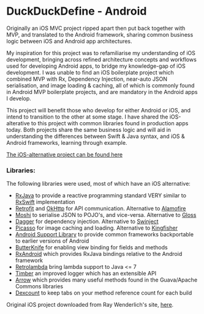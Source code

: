 # DuckDuckDefine - Android


Originally an iOS MVC project ripped apart then put back together with MVP, and translated to the Android framework, sharing common business logic between iOS and Android app architectures.

My inspiration for this project was to refamiliarise my understanding of iOS development, bringing across refined architecture concepts and workflows used for developing Android apps, to bridge my knowledge-gap of iOS development. I was unable to find an iOS boilerplate project which combined MVP with Rx, Dependency Injection, near-auto JSON serialisation, and image loading & caching, all of which is commonly found in Android MVP boilerplate projects, and are mandatory in the Android apps I develop.

This project will benefit those who develop for either Android or iOS, and intend to transition to the other at some stage. I have shared the iOS-alterative to this project with common libraries found in production apps today. Both projects share the same business logic and will aid in understanding the differences between Swift & Java syntax, and iOS & Android frameworks, learning through example.

[The iOS-alternative project can be found here](https://github.com/teeeeeegz/DuckDuckDefine-iOS)


### Libraries:
The following libraries were used, most of which have an iOS alternative:
 * [RxJava](https://github.com/ReactiveX/RxJava) to provide a reactive programming standard VERY similar to [RxSwift](https://github.com/ReactiveX/RxSwift) implementation
 * [Retrofit](https://github.com/square/retrofit) and [OkHttp](https://github.com/square/okhttp) for API communication. Alternative to [Alamofire](https://github.com/Alamofire/Alamofire)
 * [Moshi](https://github.com/square/moshi) to serialise JSON to POJO's, and vice-versa. Alternative to [Gloss](https://github.com/hkellaway/Gloss)
 * [Dagger](https://github.com/google/dagger) for dependency injection. Alternative to [Swinject](https://github.com/Swinject/Swinject)
 * [Picasso](https://github.com/square/picasso) for image caching and loading. Alternative to [Kingfisher](https://github.com/onevcat/Kingfisher)
 * [Android Support Library](https://developer.android.com/topic/libraries/support-library/revisions.html) to provide common frameworks backportable to earlier versions of Android
 * [ButterKnife](https://github.com/JakeWharton/butterknife) for enabling view binding for fields and methods
 * [RxAndroid](https://github.com/ReactiveX/RxAndroid) which provides RxJava bindings relative to the Android framework
 * [Retrolambda](https://github.com/orfjackal/retrolambda) bring lambda support to Java <= 7
 * [Timber](https://github.com/JakeWharton/timber) an improved logger which has an extensible API
 * [Arrow](https://github.com/android10/arrow) which provides many useful methods found in the Guava/Apache Commons libraries
 * [Dexcount](https://github.com/KeepSafe/dexcount-gradle-plugin) to keep tabs on your method reference count for each build


Original iOS project downloaded from Ray Wenderlich's site, [here](https://www.raywenderlich.com/109330/carthage-tutorial-getting-started).
